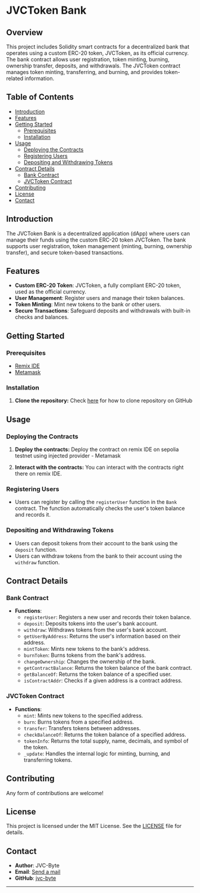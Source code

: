 # JVCToken Bank

## Overview

This project includes Solidity smart contracts for a decentralized bank that operates using a custom ERC-20 token, JVCToken, as its official currency. The bank contract allows user registration, token minting, burning, ownership transfer, deposits, and withdrawals. The JVCToken contract manages token minting, transferring, and burning, and provides token-related information.

## Table of Contents

- [Introduction](#introduction)
- [Features](#features)
- [Getting Started](#getting-started)
  - [Prerequisites](#prerequisites)
  - [Installation](#installation)
- [Usage](#usage)
  - [Deploying the Contracts](#deploying-the-contracts)
  - [Registering Users](#registering-users)
  - [Depositing and Withdrawing Tokens](#depositing-and-withdrawing-tokens)
- [Contract Details](#contract-details)
  - [Bank Contract](#bank-contract)
  - [JVCToken Contract](#jvctoken-contract)
- [Contributing](#contributing)
- [License](#license)
- [Contact](#contact)

## Introduction

The JVCToken Bank is a decentralized application (dApp) where users can manage their funds using the custom ERC-20 token JVCToken. The bank supports user registration, token management (minting, burning, ownership transfer), and secure token-based transactions.

## Features

- **Custom ERC-20 Token**: JVCToken, a fully compliant ERC-20 token, used as the official currency.
- **User Management**: Register users and manage their token balances.
- **Token Minting**: Mint new tokens to the bank or other users.
- **Secure Transactions**: Safeguard deposits and withdrawals with built-in checks and balances.

## Getting Started

### Prerequisites
- [Remix IDE](https://remix.ethereum.org/)
- [Metamask](https://metamask.io/)

### Installation

1. **Clone the repository:** Check [here](https://medium.com/@jvc-byte/how-to-clone-a-github-repository-in-remix-ide-two-steps-218d820824b1) for how to clone repository on GitHub

## Usage

### Deploying the Contracts

1. **Deploy the contracts:** Deploy the contract on remix IDE on sepolia testnet using injected provider - Metamask 

3. **Interact with the contracts:** You can interact with the contracts right there on remix IDE.

### Registering Users

- Users can register by calling the `registerUser` function in the `Bank` contract. The function automatically checks the user's token balance and records it.

### Depositing and Withdrawing Tokens

- Users can deposit tokens from their account to the bank using the `deposit` function.
- Users can withdraw tokens from the bank to their account using the `withdraw` function.

## Contract Details

### Bank Contract

- **Functions**:
  - `registerUser`: Registers a new user and records their token balance.
  - `deposit`: Deposits tokens into the user's bank account.
  - `withdraw`: Withdraws tokens from the user's bank account.
  - `getUserByAddress`: Returns the user's information based on their address.
  - `mintToken`: Mints new tokens to the bank's address.
  - `burnToken`: Burns tokens from the bank's address.
  - `changeOwnership`: Changes the ownership of the bank.
  - `getContractBalance`: Returns the token balance of the bank contract.
  - `getBalanceOf`: Returns the token balance of a specified user.
  - `isContractAddr`: Checks if a given address is a contract address.

### JVCToken Contract

- **Functions**:
  - `mint`: Mints new tokens to the specified address.
  - `burn`: Burns tokens from a specified address.
  - `transfer`: Transfers tokens between addresses.
  - `checkBalanceOf`: Returns the token balance of a specified address.
  - `tokenInfo`: Returns the total supply, name, decimals, and symbol of the token.
  - `_update`: Handles the internal logic for minting, burning, and transferring tokens.

## Contributing

Any form of contributions are welcome!

## License

This project is licensed under the MIT License. See the [LICENSE](LICENSE) file for details.

## Contact

- **Author**: JVC-Byte
- **Email**: [Send a mail](mailto:jvc8463@gmail.com)
- **GitHub**: [jvc-byte](https://github.com/jvc-byte)

---
